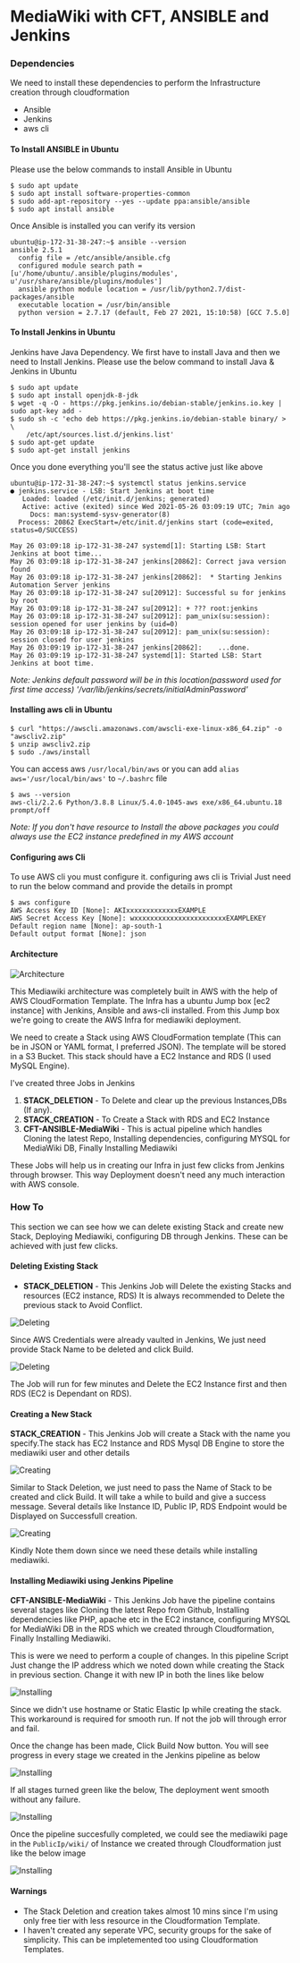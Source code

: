 # MediaWiki with CFT, ANSIBLE and Jenkins

### Dependencies

We need to install these dependencies to perform the Infrastructure creation
through cloudformation

- Ansible 
- Jenkins
- aws cli

#### To Install ANSIBLE in Ubuntu

Please use the below commands to install Ansible in Ubuntu

```
$ sudo apt update
$ sudo apt install software-properties-common
$ sudo add-apt-repository --yes --update ppa:ansible/ansible
$ sudo apt install ansible
```

Once Ansible is installed you can verify its version

```
ubuntu@ip-172-31-38-247:~$ ansible --version
ansible 2.5.1
  config file = /etc/ansible/ansible.cfg
  configured module search path = [u'/home/ubuntu/.ansible/plugins/modules', u'/usr/share/ansible/plugins/modules']
  ansible python module location = /usr/lib/python2.7/dist-packages/ansible
  executable location = /usr/bin/ansible
  python version = 2.7.17 (default, Feb 27 2021, 15:10:58) [GCC 7.5.0]

```

#### To Install Jenkins in Ubuntu

Jenkins have Java Dependency. We first have to install Java and then we need to Install Jenkins.
Please use the below command to install Java & Jenkins in Ubuntu

```
$ sudo apt update
$ sudo apt install openjdk-8-jdk
$ wget -q -O - https://pkg.jenkins.io/debian-stable/jenkins.io.key | sudo apt-key add -
$ sudo sh -c 'echo deb https://pkg.jenkins.io/debian-stable binary/ > \
    /etc/apt/sources.list.d/jenkins.list'
$ sudo apt-get update
$ sudo apt-get install jenkins
```

Once you done everything you'll see the status active just like above

```
ubuntu@ip-172-31-38-247:~$ systemctl status jenkins.service
● jenkins.service - LSB: Start Jenkins at boot time
   Loaded: loaded (/etc/init.d/jenkins; generated)
   Active: active (exited) since Wed 2021-05-26 03:09:19 UTC; 7min ago
     Docs: man:systemd-sysv-generator(8)
  Process: 20862 ExecStart=/etc/init.d/jenkins start (code=exited, status=0/SUCCESS)

May 26 03:09:18 ip-172-31-38-247 systemd[1]: Starting LSB: Start Jenkins at boot time...
May 26 03:09:18 ip-172-31-38-247 jenkins[20862]: Correct java version found
May 26 03:09:18 ip-172-31-38-247 jenkins[20862]:  * Starting Jenkins Automation Server jenkins
May 26 03:09:18 ip-172-31-38-247 su[20912]: Successful su for jenkins by root
May 26 03:09:18 ip-172-31-38-247 su[20912]: + ??? root:jenkins
May 26 03:09:18 ip-172-31-38-247 su[20912]: pam_unix(su:session): session opened for user jenkins by (uid=0)
May 26 03:09:18 ip-172-31-38-247 su[20912]: pam_unix(su:session): session closed for user jenkins
May 26 03:09:19 ip-172-31-38-247 jenkins[20862]:    ...done.
May 26 03:09:19 ip-172-31-38-247 systemd[1]: Started LSB: Start Jenkins at boot time.
```

*Note: Jenkins default password will be in this location(password used for first time access) '/var/lib/jenkins/secrets/initialAdminPassword'*

#### Installing aws cli in Ubuntu

```
$ curl "https://awscli.amazonaws.com/awscli-exe-linux-x86_64.zip" -o "awscliv2.zip"
$ unzip awscliv2.zip
$ sudo ./aws/install
```

You can access aws `/usr/local/bin/aws` or you can add `alias aws='/usr/local/bin/aws'` to `~/.bashrc` file

```
$ aws --version
aws-cli/2.2.6 Python/3.8.8 Linux/5.4.0-1045-aws exe/x86_64.ubuntu.18 prompt/off
```


*Note: If you don't have resource to Install the above packages you could always use the EC2 instance predefined in my AWS account*

#### Configuring aws Cli

To use AWS cli you must configure it. configuring aws cli is Trivial
Just need to run the below command and provide the details in prompt

```
$ aws configure
AWS Access Key ID [None]: AKIxxxxxxxxxxxxxEXAMPLE
AWS Secret Access Key [None]: wxxxxxxxxxxxxxxxxxxxxxxxEXAMPLEKEY
Default region name [None]: ap-south-1
Default output format [None]: json
```

#### Architecture

![Architecture](https://i.imgur.com/Ice96W8.png)

This Mediawiki architecture was completely built in AWS with the help of AWS CloudFormation Template. The Infra has a ubuntu Jump box [ec2 instance] with Jenkins, Ansible and aws-cli installed. From this Jump box we're going to create the AWS Infra for mediawiki deployment. 

We need to create a Stack using AWS CloudFormation template (This can be in JSON or YAML format, I preferred JSON). The template will be stored in a S3 Bucket. This stack should have a EC2 Instance and RDS (I used MySQL Engine). 


I've created three Jobs in Jenkins

1. **STACK_DELETION** - To Delete and clear up the previous Instances,DBs (If any).
2. **STACK_CREATION** - To Create a Stack with RDS and EC2 Instance  
3. **CFT-ANSIBLE-MediaWiki** - This is actual pipeline which handles Cloning the latest Repo, Installing dependencies, configuring MYSQL for MediaWiki DB, Finally Installing Mediawiki 

These Jobs will help us in creating our Infra in just few clicks from Jenkins through browser.
This way Deployment doesn't need any much interaction with AWS console.

### How To

This section we can see how we can delete existing Stack and create new Stack, Deploying Mediawiki, configuring DB through Jenkins. These can be achieved with just few clicks.

#### Deleting Existing Stack

- **STACK_DELETION** - This Jenkins Job will Delete the existing Stacks and resources (EC2 instance, RDS)
It is always recommended to Delete the previous stack to Avoid Conflict.


![Deleting](https://i.imgur.com/ssg02u6.png)

Since AWS Credentials were already vaulted in Jenkins, We just need provide Stack Name to be deleted and click Build.

![Deleting](https://i.imgur.com/9zuMp1Y.png)

The Job will run for few minutes and Delete the EC2 Instance first and then RDS (EC2 is Dependant on RDS).


#### Creating a New Stack

**STACK_CREATION** - This Jenkins Job will create a Stack with the name you specify.The stack has EC2 Instance and RDS Mysql DB Engine to store the mediawiki user and other details

![Creating](https://i.imgur.com/1iBbQLR.png)

Similar to Stack Deletion, we just need to pass the Name of Stack to be created and click Build.
It will take a while to build and give a success message. Several details like Instance ID, Public IP, RDS Endpoint would be Displayed on Successfull creation. 

![Creating](https://i.imgur.com/8nGCEgq.png)

Kindly Note them down since we need these details while installing mediawiki.

#### Installing Mediawiki using Jenkins Pipeline

**CFT-ANSIBLE-MediaWiki** - This Jenkins Job have the pipeline contains several stages like Cloning the latest Repo from Github, Installing dependencies like PHP, apache etc in the EC2 instance, configuring MYSQL for MediaWiki DB in the RDS which we created through Cloudformation, Finally Installing Mediawiki.

This is were we need to perform a couple of changes. In this pipeline Script Just change the IP address which we noted down while creating the Stack in previous section. Change it with new IP in both the lines like below

![Installing](https://i.imgur.com/dZn2yfI.png)

Since we didn't use hostname or Static Elastic Ip while creating the stack. This workaround is required for smooth run. If not the job will through error and fail.  

Once the change has been made, Click Build Now button. 
You will see progress in every stage we created in the Jenkins pipeline as below

![Installing](https://i.imgur.com/MP94e4t.png)

If all stages turned green like the below, The deployment went smooth without any failure.

![Installing](https://i.imgur.com/CjwA2fI.png)

Once the pipeline succesfully completed, we could see the mediawiki page in the `PublicIp/wiki/` of Instance we created through Cloudformation just like the below image

![Installing](https://i.imgur.com/02n7zQy.png)


#### Warnings

- The Stack Deletion and creation takes almost 10 mins since I'm using only free tier with less resource in the Cloudformation Template.
- I haven't created any seperate VPC, security groups for the sake of simplicity. This can be impletemented too using Cloudformation Templates. 